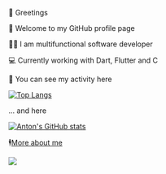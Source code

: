 👋 Greetings

👤 Welcome to my GitHub profile page

🧑‍💻️ I am multifunctional software developer

💻 Currently working with Dart, Flutter and C

🔨 You can see my activity here

[![Top Langs](https://github-readme-stats.vercel.app/api/top-langs/?username=antonbashir&title_color=fff&icon_color=79ff97&text_color=e6e6e6&bg_color=121212&show_icons=true)]([https://github.com/sonalys](https://github.com/antonbashir)) 

... and here

[![Anton's GitHub stats](https://github-readme-stats.vercel.app/api?include_all_commits=true&username=antonbashir&show_icons=true&title_color=fff&icon_color=79ff97&text_color=e6e6e6&bg_color=121212&count_private=true&langs_count=8)](https://github.com/antonbashir) 

🕴[More about me](https://antonbashir.github.io/)

![](https://komarev.com/ghpvc/?username=antonbashir&color=blueviolet)
